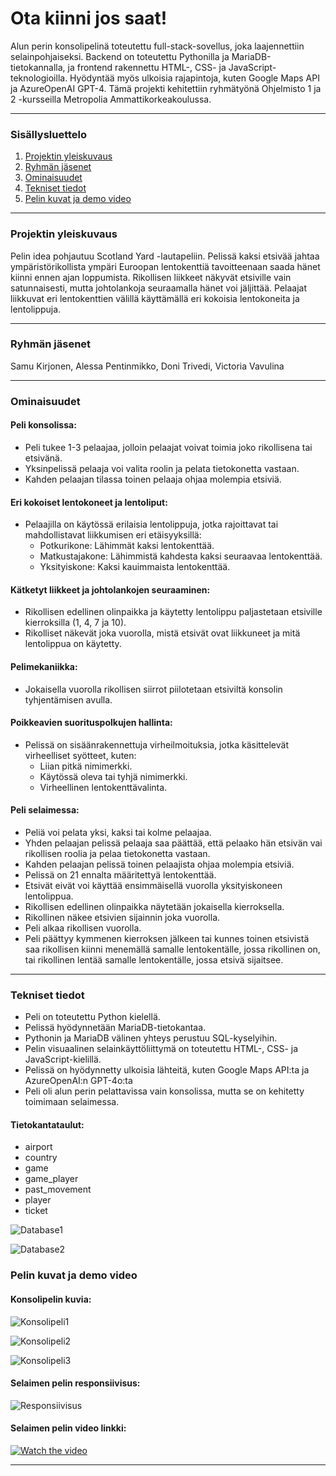 # Ota kiinni jos saat!

Alun perin konsolipelinä toteutettu full-stack-sovellus, joka laajennettiin selainpohjaiseksi. Backend on toteutettu Pythonilla ja MariaDB-tietokannalla, ja frontend rakennettu HTML-, CSS- ja JavaScript-teknologioilla. Hyödyntää myös ulkoisia rajapintoja, kuten Google Maps API ja AzureOpenAI GPT-4. Tämä projekti kehitettiin ryhmätyönä Ohjelmisto 1 ja 2 -kursseilla Metropolia Ammattikorkeakoulussa.

---

### Sisällysluettelo

1. [Projektin yleiskuvaus](#projektin-yleiskuvaus)
2. [Ryhmän jäsenet](#Ryhmän-jäsenet)
3. [Ominaisuudet](#Ominaisuudet)
4. [Tekniset tiedot](#Tekniset-tiedot)
5. [Pelin kuvat ja demo video](#Pelin-kuvat-ja-demo-video)

---

### Projektin yleiskuvaus

Pelin idea pohjautuu Scotland Yard -lautapeliin. Pelissä kaksi etsivää jahtaa ympäristörikollista ympäri Euroopan lentokenttiä tavoitteenaan saada hänet kiinni ennen ajan loppumista. Rikollisen liikkeet näkyvät etsiville vain satunnaisesti, mutta johtolankoja seuraamalla hänet voi jäljittää. Pelaajat liikkuvat eri lentokenttien välillä käyttämällä eri kokoisia lentokoneita ja lentolippuja.

---

### Ryhmän jäsenet

Samu Kirjonen, Alessa Pentinmikko, Doni Trivedi, Victoria Vavulina

---

### Ominaisuudet

#### Peli konsolissa:

- Peli tukee 1-3 pelaajaa, jolloin pelaajat voivat toimia joko rikollisena tai etsivänä.
- Yksinpelissä pelaaja voi valita roolin ja pelata tietokonetta vastaan.
- Kahden pelaajan tilassa toinen pelaaja ohjaa molempia etsiviä.

#### Eri kokoiset lentokoneet ja lentoliput:

- Pelaajilla on käytössä erilaisia lentolippuja, jotka rajoittavat tai mahdollistavat liikkumisen eri etäisyyksillä:
  - Potkurikone: Lähimmät kaksi lentokenttää.
  - Matkustajakone: Lähimmistä kahdesta kaksi seuraavaa lentokenttää.
  - Yksityiskone: Kaksi kauimmaista lentokenttää.

#### Kätketyt liikkeet ja johtolankojen seuraaminen:

- Rikollisen edellinen olinpaikka ja käytetty lentolippu paljastetaan etsiville kierroksilla (1, 4, 7 ja 10).
- Rikolliset näkevät joka vuorolla, mistä etsivät ovat liikkuneet ja mitä lentolippua on käytetty.

#### Pelimekaniikka:

- Jokaisella vuorolla rikollisen siirrot piilotetaan etsiviltä konsolin tyhjentämisen avulla.

#### Poikkeavien suorituspolkujen hallinta:

- Pelissä on sisäänrakennettuja virheilmoituksia, jotka käsittelevät virheelliset syötteet, kuten:
  - Liian pitkä nimimerkki.
  - Käytössä oleva tai tyhjä nimimerkki.
  - Virheellinen lentokenttävalinta.

#### Peli selaimessa:

- Peliä voi pelata yksi, kaksi tai kolme pelaajaa.‬
- Yhden pelaajan pelissä pelaaja saa päättää, että pelaako hän etsivän vai‬ rikollisen roolia ja pelaa tietokonetta vastaan.‬
- Kahden pelaajan pelissä toinen pelaajista ohjaa molempia etsiviä.‬
- Pelissä on 21 ennalta määritettyä lentokenttää.‬
- Etsivät eivät voi käyttää ensimmäisellä vuorolla yksityiskoneen lentolippua.‬
- Rikollisen edellinen olinpaikka näytetään jokaisella kierroksella.‬
- Rikollinen näkee etsivien sijainnin joka vuorolla.‬
- Peli alkaa rikollisen vuorolla.‬
- Peli päättyy kymmenen kierroksen jälkeen tai kunnes toinen etsivistä saa‬ rikollisen kiinni menemällä samalle lentokentälle, jossa rikollinen on, tai‬ rikollinen lentää samalle lentokentälle, jossa etsivä sijaitsee.‬
  ‭

---

### Tekniset tiedot

- Peli on toteutettu Python kielellä.
- Pelissä hyödynnetään MariaDB-tietokantaa.
- Pythonin ja MariaDB välinen yhteys perustuu SQL-kyselyihin.
- Pelin visuaalinen selainkäyttöliittymä on toteutettu HTML-, CSS- ja JavaScript-kielillä.
- Pelissä on hyödynnetty ulkoisia lähteitä, kuten Google Maps API:ta ja AzureOpenAI:n GPT-4o:ta
- Peli oli alun perin pelattavissa vain konsolissa, mutta se on kehitetty toimimaan selaimessa.

#### Tietokantataulut:

- airport
- country
- game
- game_player
- past_movement
- player
- ticket

![Database1](./frontend/assets/database1.png)

![Database2](./frontend/assets/database2.png)

### Pelin kuvat ja demo video

#### Konsolipelin kuvia:

<!-- <img width="1187" alt="Screenshot 2024-10-09 at 1 52 38" src="https://github.com/user-attachments/assets/cd1e155a-07fe-42b4-ad87-a130368565ba"> -->

![Konsolipeli1](./frontend/assets/konsolipeli1.png)

<!-- <img width="1182" alt="Screenshot 2024-10-09 at 1 53 22" src="https://github.com/user-attachments/assets/2fdabdf1-9f78-414f-8525-0dd1a687f665"> -->

![Konsolipeli2](./frontend/assets/konsolipeli2.png)

<!-- <img width="1182" alt="Screenshot 2024-10-09 at 1 53 53" src="https://github.com/user-attachments/assets/d38b4128-a051-40f0-bf05-a6ee055b71aa"> -->

![Konsolipeli3](./frontend/assets/konsolipeli3.png)

#### Selaimen pelin responsiivisus:

![Responsiivisus](./frontend/assets/Responsiivisus.png)

#### Selaimen pelin video linkki:

[![Watch the video](./frontend/assets/YT_video.png)](https://www.youtube.com/watch?v=2oeH_PIistw)

---
